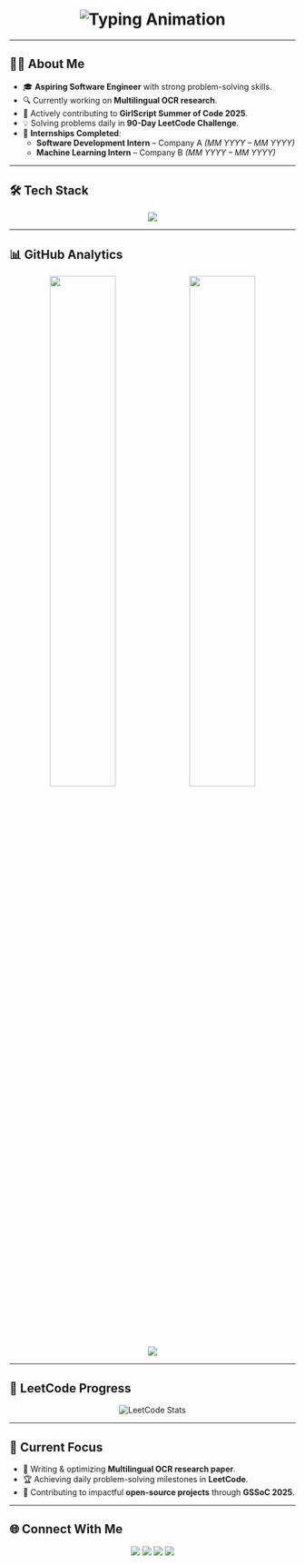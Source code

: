 <h1 align="center">
  <img src="https://readme-typing-svg.herokuapp.com?font=Fira+Code&weight=600&size=28&duration=2500&pause=800&color=4FD1C5&center=true&vCenter=true&width=750&lines=Yeadhu+Krishna+P;Software+Engineer+%7C+Open+Source+Developer;GSSoC'25+Contributor;90+Days+LeetCode+Challenge;Multilingual+OCR+Research+In+Progress" alt="Typing Animation" />
</h1>

---

## 👨‍💻 About Me
- 🎓 **Aspiring Software Engineer** with strong problem-solving skills.  
- 🔍 Currently working on **Multilingual OCR research**.  
- 🌱 Actively contributing to **GirlScript Summer of Code 2025**.  
- 💡 Solving problems daily in **90-Day LeetCode Challenge**.  
- 💼 **Internships Completed**:  
  - **Software Development Intern** – Company A *(MM YYYY – MM YYYY)*  
  - **Machine Learning Intern** – Company B *(MM YYYY – MM YYYY)*  

---

## 🛠 Tech Stack
<p align="center">
  <img src="https://skillicons.dev/icons?i=java,python,cpp,git,github,html,css,javascript,firebase,linux,opencv" />
</p>

---

## 📊 GitHub Analytics
<p align="center">
  <img src="https://github-readme-stats.vercel.app/api?username=yaadhuu&show_icons=true&theme=radical&hide_border=true" width="48%">
  <img src="https://github-readme-streak-stats.herokuapp.com/?user=yaadhuu&theme=radical&hide_border=true" width="48%">
</p>

<p align="center">
  <img src="https://github-profile-trophy.vercel.app/?username=yaadhuu&theme=radical&no-frame=true&margin-w=15&margin-h=15&row=1&column=6" />
</p>

---

## 🚀 LeetCode Progress
<p align="center">
  <img src="https://leetcard.jacoblin.cool/yaadhuu?theme=dark&ext=contest&border=0&radius=20" alt="LeetCode Stats" />
</p>

---

## 📌 Current Focus
- 📄 Writing & optimizing **Multilingual OCR research paper**.  
- 🏆 Achieving daily problem-solving milestones in **LeetCode**.  
- 🤝 Contributing to impactful **open-source projects** through **GSSoC 2025**.  

---

## 🌐 Connect With Me
<p align="center">
  <a href="https://www.linkedin.com/in/"><img src="https://img.shields.io/badge/LinkedIn-0A66C2?style=for-the-badge&logo=linkedin&logoColor=white"></a>
  <a href="mailto:"><img src="https://img.shields.io/badge/Email-D14836?style=for-the-badge&logo=gmail&logoColor=white"></a>
  <a href="https://leetcode.com/yaadhuu"><img src="https://img.shields.io/badge/LeetCode-FFA116?style=for-the-badge&logo=leetcode&logoColor=white"></a>
  <a href="https://github.com/yaadhuu"><img src="https://img.shields.io/badge/GitHub-181717?style=for-the-badge&logo=github&logoColor=white"></a>
</p>
